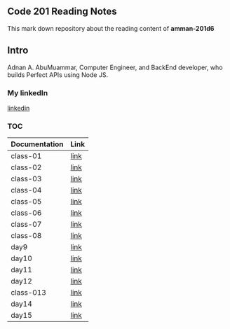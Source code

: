 ## Code 201 Reading Notes
This mark down repository about the reading content of **amman-201d6**

## Intro
Adnan A. AbuMuammar,  Computer Engineer, and BackEnd developer, who builds Perfect APIs using Node JS.

### My linkedIn
[linkedin](https://www.linkedin.com/in/adnancompengr)

### TOC

| Documentation | Link |
| -------------------------- | ------------- |
| class-01 | [link](https://amuammer.github.io/reading-notes/class-01) |
| class-02 | [link](https://amuammer.github.io/reading-notes/class-02) |
| class-03 | [link](https://amuammer.github.io/reading-notes/class-03) |
| class-04 | [link](https://amuammer.github.io/reading-notes/class-04) |
| class-05 | [link](https://amuammer.github.io/reading-notes/class-05) |
| class-06 | [link](https://amuammer.github.io/reading-notes/class-06) |
| class-07 | [link](https://amuammer.github.io/reading-notes/class-07) |
| class-08 | [link](https://amuammer.github.io/reading-notes/class-08) |
| day9 | [link](#) |
| day10 | [link](#) |
| day11 | [link](#) |
| day12 | [link](#) |
| class-013 | [link](https://amuammer.github.io/reading-notes/class-13) |
| day14 | [link](#) |
| day15 | [link](#) |
